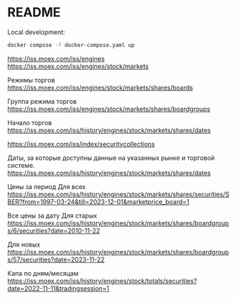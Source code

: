# README

Local development:

```sh
docker compose -f docker-compose.yaml up
```

https://iss.moex.com/iss/engines
https://iss.moex.com/iss/engines/stock/markets

Режимы торгов
https://iss.moex.com/iss/engines/stock/markets/shares/boards

Группа режима торгов
https://iss.moex.com/iss/engines/stock/markets/shares/boardgroups


Начало торгов
https://iss.moex.com/iss/history/engines/stock/markets/shares/dates

https://iss.moex.com/iss/index/securitycollections


Даты, за которые доступны данные на указанных рынке и торговой системе.
https://iss.moex.com/iss/history/engines/stock/markets/shares/dates

Цены за период Для всех
https://iss.moex.com/iss/history/engines/stock/markets/shares/securities/SBER?from=1997-03-24&till=2023-12-01&marketprice_board=1


Все цены за дату
Для старых
https://iss.moex.com/iss/history/engines/stock/markets/shares/boardgroups/6/securities?date=2010-11-22

Для новых
https://iss.moex.com/iss/history/engines/stock/markets/shares/boardgroups/57/securities?date=2023-11-22

Капа по дням/месяцам
https://iss.moex.com/iss/history/engines/stock/totals/securities?date=2022-11-11&tradingsession=1
